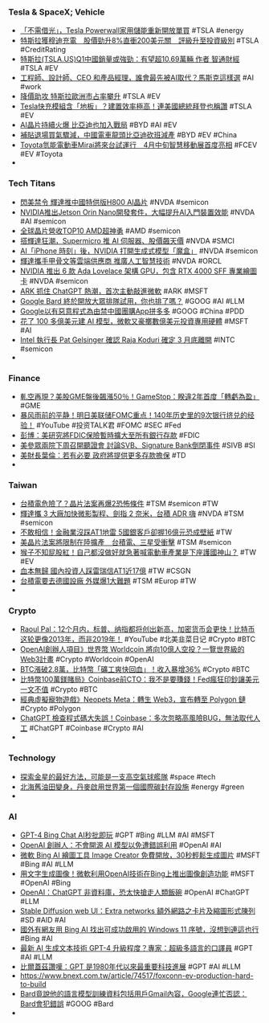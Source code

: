 ### Tesla & SpaceX; Vehicle
- [「不需借光」，Tesla Powerwall家用儲能重新開放單買](https://www.digitimes.com.tw/tech/dt/n/shwnws.asp?cnlid=1&id=0000659463_ASL58FZN5IDRDA4LUB1LC) #TSLA #energy
- [特斯拉獲穆迪充電　股價勁升8%直衝200美元關　評級升至投資級別](https://inews.hket.com/article/3487919/【TSLA】特斯拉獲穆迪充電%E3%80%80股價勁升8-直衝200美元關%E3%80%80評級升至投資級別) #TSLA #CreditRating
- [特斯拉(TSLA.US)Q1中國銷量或強勁：有望超10.69萬輛 作者 智通財經](https://m.hk.investing.com/news/stock-market-news/article-310687) #TSLA #EV
- [工程師、設計師、CEO 和產品經理，誰會最先被AI取代？馬斯克這樣選](https://www.bnext.com.tw/article/74508/placed-by-ai-sit-which-first-with-musk-ans) #AI #work
- [降價助攻 特斯拉歐洲市占率攀升](https://www.chinatimes.com/amp/realtimenews/20230321005968-260410) #TSLA #EV
- [Tesla快充模組含「地板」？建置效率極高！連美國總統拜登也稱讚](https://today.line.me/tw/v2/amp/article/VxWeY9B) #TSLA #EV
- [AI晶片持續火爆 比亞迪也加入戰局](https://m.cnyes.com/news/id/5121294) #BYD #AI #EV
- [補貼退場買氣驟減，中國電車龍頭比亞迪砍班減產](https://technews.tw/2023/03/22/byd-reduces-work-and-production/) #BYD #EV #China
- [Toyota氫能電動車Mirai將來台試運行　4月中旬智慧移動展首度亮相](https://tw.nextapple.com/gadget/20230322/62A4BA558BBDD7EFA8CCF1C2BFE97A99) #FCEV #EV #Toyota
-
### Tech Titans
- [閃美禁令 輝達推中國特供版H800 AI晶片](https://ctee.com.tw/news/china/829946.html) #NVDA #semicon
- [NVIDIA推出Jetson Orin Nano開發套件，大幅提升AI入門裝置效能](https://www.techbang.com/posts/104819-nvidia-jetson-orin-nano-kit) #NVDA #AI #semicon
- [全球晶片營收TOP10 AMD超神勇](https://news.xfastest.com/others/125647/chip-top10/) #AMD #semicon
- [搭輝達狂潮，Supermicro 推 AI 伺服器、股價飆天價](https://technews.tw/2023/03/22/supermicro-nvidia-hgx-h100-8-gpu/) #NVDA #SMCI
- [AI「iPhone 時刻」後，NVIDIA 打開生成式模型「魔盒」](https://technews.tw/2023/03/22/nvidia-dgx-cloud/) #NVDA #semicon
- [輝達攜手甲骨文等雲端供應商 推廣人工智慧技術](https://news.cnyes.com/news/id/5121651) #NVDA #ORCL
- [NVIDIA 推出 6 款 Ada Lovelace 架構 GPU，包含 RTX 4000 SFF 專業繪圖卡](https://benchlife.info/nvidia-introduce-more-ada-lovelace-gpu-for-mobile-workstation/) #NVDA #semicon
- [ARK 抓住 ChatGPT 熱潮，首次主動敲進微軟](https://technews.tw/2023/03/22/cathie-wood-catches-up-with-the-chatgpt-craze-as-arks-internet-fund-snaps-up-microsoft-stock-for-the-1st-time/) #ARK #MSFT
- [Google Bard 終於開放大眾排隊試用，你也排了嗎？](https://www.kocpc.com.tw/archives/485191) #GOOG #AI #LLM
- [Google以有惡意程式為由禁中國團購App拼多多](https://www.ithome.com.tw/news/156029) #GOOG #China #PDD
- [花了 100 多億美元建 AI 模型，微軟又豪擲數億美元投資專用硬體](https://technews.tw/2023/03/22/microsoft-details-its-chatgpt-hardware-investments/) #MSFT #AI
- [Intel 執行長 Pat Gelsinger 確認 Raja Koduri 確定 3 月底離開](https://benchlife.info/raja-koduri-will-quit-intel-after-6-year-with-intel-graphics/) #INTC #semicon
-
### Finance
- [軋空再現？美股GME盤後飆漲50％！GameStop：睽違2年首度「轉虧為盈」](https://www.blocktempo.com/gamestop-stock-soars-after-posts-first-quarterly-profit-in-two-years/) #GME
- [暴风雨前的平静！明日美联储FOMC重点！140年历史里的9次银行挤兑的经验！](https://www.youtube.com/watch?v=crC548BVdMg) #YouTube #投资TALK君 #FOMC #SEC #Fed
- [彭博：美研究將FDIC保險暫時擴大至所有銀行存款](https://m.cnyes.com/news/id/5117568) #FDIC
- [美參眾兩院下周召開聽證會 討論SVB、Signature Bank倒閉事件](https://m.cnyes.com/news/id/5121672) #SIVB #SI
- [美財長葉倫：若有必要 政府將提供更多存款擔保](https://news.cnyes.com/news/id/5121480) #TD
-
### Taiwan
- [台積電危險了？晶片法案再爆2恐怖條件](https://ctee.com.tw/news/global/829864.html) #TSM #semicon #TW
- [輝達攜 3 大廠加快微影製程、劍指 2 奈米，台積 ADR 嗨](https://technews.tw/2023/03/22/nvidia-eda-tsmc/) #NVDA #TSM #semicon
- [不敢相信！金融業沒踩AT1地雷 5國銀客戶卻握16億元恐成壁紙](https://m.cnyes.com/news/id/5121323) #TW
- [美晶片法案將限制在陸擴產　台積電、三星受衝擊](https://today.line.me/tw/v2/article/l2azlLB) #TSM #semicon
- [猴子不知屁股紅！自己都沒做好就急著喊電動車產業是下座護國神山？](https://technews.tw/2023/03/21/charging-station-policy/) #TW #EV
- [血本無歸 國內投資人踩雷瑞信AT1近17億](https://ctee.com.tw/news/finance/829428.html) #TW #CSGN
- [台積電要去德國設廠 外媒爆1大難題](https://ctee.com.tw/news/tech/829114.html) #TSM #Europ #TW
-
### Crypto
- [Raoul Pal：12个月内，标普、纳指都将创出新高，加密货币会更快！比特币这轮更像2013年，而非2019年！](https://www.youtube.com/watch?v=K0UU0WnyPW4) #YouTube #北美韭菜日记 #Crypto #BTC
- [OpenAI創辦人項目》世界幣 Worldcoin 將向10億人空投？一覽世界級的Web3計畫](https://www.blocktempo.com/worldcoin-will-airdrop-to-the-1b-users-of-whole-world/) #Crypto #Worldcoin #OpenAI
- [BTC漲破2.8萬，比特幣「礦工爽快回血」！收入暴增36%](https://www.blocktempo.com/bitcoin-rally-is-pure-gravy-for-miners-finally-seeing-a-light-at-the-end-of-the-tunnel/) #Crypto #BTC
- [比特幣100萬鎂賭局》Coinbase前CTO：我不是要賺錢！Fed瘋狂印鈔讓美元一文不值](https://www.blocktempo.com/former-coinbase-ctos-million-dollar-gamble/) #Crypto #BTC
- [經典虛擬寵物遊戲》Neopets Meta：轉生 Web3，宣布轉至 Polygon 鏈](https://www.blocktempo.com/neopets-metaverse-transition-from-web2-to-web3/) #Crypto #Polygon
- [ChatGPT 檢查程式碼大失誤！Coinbase：多次忽略高風險BUG，無法取代人工](https://www.blocktempo.com/coinbae-publish-token-security-with-chatgpt/) #ChatGPT #Coinbase #Crypto #AI
-
### Technology
- [探索金星的最好方法，可能是一支高空氣球艦隊](https://technews.tw/2023/03/22/venus-balloon-planet/) #space #tech
- [北海舊油田變身，丹麥啟用世界第一個國際碳封存設施](https://technews.tw/2023/03/20/denmark-carbon-capture-and-storage-plan/) #energy #green
-
### AI
- [GPT-4 Bing Chat AI秒批即玩](https://www.hk01.com/數碼生活/877972/gpt-4-bing-chat-ai秒批即玩-1步突破等侯名單-即用新版試用捷徑) #GPT #Bing #LLM #AI #MSFT
- [OpenAI 創辦人：不會開源 AI 模型以免遭錯誤利用](https://technews.tw/2023/03/22/open-source-ai-development-is-a-bad-decision/) #OpenAI #AI
- [微軟 Bing AI 繪圖工具 Image Creator 免費開放，30秒輕鬆生成圖片](https://www.playpcesor.com/2023/03/bing-ai-image-creator-30.html) #MSFT #Bing #AI #LLM
- [用文字生成圖像！微軟利用OpenAI技術在Bing上推出圖像創造功能](https://m.cnyes.com/news/id/5121596) #MSFT #OpenAI #Bing
- [OpenAI：ChatGPT 非資料庫，恐太快搶走人類飯碗](https://technews.tw/2023/03/21/openai-ceo-sam-altman-says-ai-will-reshape-society-acknowledges-risks-a-little-bit-scared-of-this/) #OpenAI #ChatGPT #LLM
- [Stable Diffusion web UI：Extra networks 額外網路之卡片及縮圖形式陳列](https://mnya.tw/cc/word/1977.html) #SD #AID #AI
- [國外有網友用 Bing AI 找出可成功啟用的 Windows 11 序號，沒想到連這也行](https://www.kocpc.com.tw/archives/485207) #Bing #AI
- [最新 AI 生成文本技術 GPT-4 升級程度？專家：超級多語言的口譯員](https://technews.tw/2023/03/22/gpt-4-ai/) #GPT #AI #LLM
- [比爾蓋茲讚嘆：GPT 是1980年代以來最重要科技進展](https://m.cnyes.com/news/id/5121676) #GPT #AI #LLM
- https://www.bnext.com.tw/article/74517/foxconn-ev-production-hard-to-build
- [Bard竟說他的語言模型訓練資料包括用戶Gmail內容，Google連忙否認：Bard會犯錯誤](https://www.techbang.com/posts/104855-bard-said-his-language-model-training-data-included-your) #GOOG #Bard
-